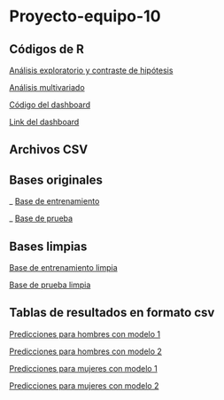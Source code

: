# Proyecto-equipo-10

## Códigos de R

[Análisis exploratorio y contraste de hipótesis](https://github.com/angyf/Proyecto-equipo-10/blob/main/Cargar%2C%20limpiar%20y%20analizar%20las%20bases.R)

[Análisis multivariado](https://github.com/angyf/Proyecto-equipo-10/blob/main/analisis_multivariado.R)

[Código del dashboard](https://github.com/angyf/Proyecto-equipo-10/blob/main/app.R)

[Link del dashboard](https://angelicafuentes.shinyapps.io/Dashboard_Equipo_10/)

## Archivos CSV

## Bases originales
_ [Base de entrenamiento](https://github.com/angyf/Proyecto-equipo-10/blob/main/test.csv)

 _ [Base de prueba](https://github.com/angyf/Proyecto-equipo-10/blob/main/train.csv)

## Bases limpias

[Base de entrenamiento limpia](https://github.com/angyf/Proyecto-equipo-10/blob/main/test_clean.csv)

[Base de prueba limpia](https://github.com/angyf/Proyecto-equipo-10/blob/main/train_clean.csv)

## Tablas de resultados en formato csv
[Predicciones para hombres con modelo 1](https://github.com/angyf/Proyecto-equipo-10/blob/main/Hombres_modelo_logistico.csv)

[Predicciones para hombres con modelo 2](https://github.com/angyf/Proyecto-equipo-10/blob/main/Hombres_maquina_vectores.csv)

[Predicciones para mujeres con modelo 1](https://github.com/angyf/Proyecto-equipo-10/blob/main/Mujeres_modelo_logistico.csv)

[Predicciones para mujeres con modelo 2](https://github.com/angyf/Proyecto-equipo-10/blob/main/Mujeres_maquina_vectores.csv)
